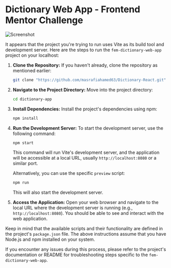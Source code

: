 # Dictionary Web App - Frontend Mentor Challenge
![Screenshot](./screenshot.webp)

It appears that the project you're trying to run uses Vite as its build tool and development server. Here are the steps to run the `fem-dictionary-web-app` project on your localhost:

1. **Clone the Repository:**
   If you haven't already, clone the repository as mentioned earlier:

   ```sh
   git clone "https://github.com/masrafiahamed63/Dictionary-React.git"
   ```

2. **Navigate to the Project Directory:**
   Move into the project directory:

   ```sh
   cd dictionary-app
   ```

3. **Install Dependencies:**
   Install the project's dependencies using npm:

   ```sh
   npm install
   ```

4. **Run the Development Server:**
   To start the development server, use the following command:

   ```sh
   npm start
   ```

   This command will run Vite's development server, and the application will be accessible at a local URL, usually `http://localhost:8080` or a similar port.

   Alternatively, you can use the specific `preview` script:

   ```sh
   npm run 
   ```

   This will also start the development server.

5. **Access the Application:**
   Open your web browser and navigate to the local URL where the development server is running (e.g., `http://localhost:8080`). You should be able to see and interact with the web application.

Keep in mind that the available scripts and their functionality are defined in the project's `package.json` file. The above instructions assume that you have Node.js and npm installed on your system.

If you encounter any issues during this process, please refer to the project's documentation or README for troubleshooting steps specific to the `fem-dictionary-web-app`.


